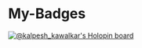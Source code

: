 # My-Badges
[![@kalpesh_kawalkar's Holopin board](https://holopin.io/api/user/board?user=kalpesh_kawalkar)](https://holopin.io/@kalpesh_kawalkar)


